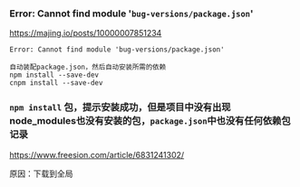 ### Error: Cannot find module '`bug-versions/package.json`'

https://majing.io/posts/10000007851234

```
Error: Cannot find module 'bug-versions/package.json'

自动装配package.json，然后自动安装所需的依赖
npm install --save-dev
cnpm install --save-dev
```



### `npm install` 包，提示安装成功，但是项目中没有出现node_modules也没有安装的包，`package.json`中也没有任何依赖包记录

https://www.freesion.com/article/6831241302/

原因：下载到全局